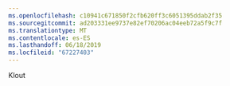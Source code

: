 ```yaml
---
ms.openlocfilehash: c10941c671850f2cfb620ff3c6051395ddab2f35
ms.sourcegitcommit: ad203331ee9737e82ef70206ac04eeb72a5f9c7f
ms.translationtype: MT
ms.contentlocale: es-ES
ms.lasthandoff: 06/18/2019
ms.locfileid: "67227403"
---
```

Klout